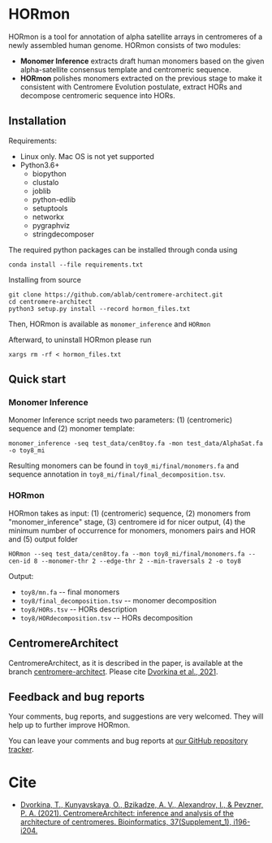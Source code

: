 # HORmon
HORmon is a tool for annotation of alpha satellite arrays in centromeres of a newly assembled human genome. HORmon consists of two modules:
* **Monomer Inference** extracts draft human monomers based on the given alpha-satellite consensus template and centromeric sequence.
* **HORmon** polishes monomers extracted on the previous stage to make it consistent with Centromere Evolution postulate, extract HORs and decompose centromeric sequence into HORs.

## Installation
Requirements:
* Linux only. Mac OS is not yet supported
* Python3.6+
  * biopython
  * clustalo
  * joblib
  * python-edlib
  * setuptools
  * networkx
  * pygraphviz
  * stringdecomposer

The required python packages can be installed through conda using
```
conda install --file requirements.txt
```

Installing from source
```
git clone https://github.com/ablab/centromere-architect.git
cd centromere-architect
python3 setup.py install --record hormon_files.txt
```

Then, HORmon is available as `monomer_inference` and `HORmon`

Afterward, to uninstall HORmon please run
```
xargs rm -rf < hormon_files.txt
```

## Quick start
### Monomer Inference
Monomer Inference script needs two parameters: (1) (centromeric) sequence and (2) monomer template:

```
monomer_inference -seq test_data/cen8toy.fa -mon test_data/AlphaSat.fa -o toy8_mi
```

Resulting monomers can be found in ```toy8_mi/final/monomers.fa``` and sequence annotation in ```toy8_mi/final/final_decomposition.tsv```.

### HORmon
HORmon takes as input: (1) (centromeric) sequence, (2) monomers from "monomer_inference" stage, (3) centromere id for nicer output, (4) the minimum number of occurrence for monomers, monomers pairs and HOR and (5) output folder
```
HORmon --seq test_data/cen8toy.fa --mon toy8_mi/final/monomers.fa --cen-id 8 --monomer-thr 2 --edge-thr 2 --min-traversals 2 -o toy8
```

Output:
* `toy8/mn.fa` -- final monomers
* `toy8/final_decomposition.tsv` -- monomer decomposition
* `toy8/HORs.tsv` -- HORs description
* `toy8/HORdecomposition.tsv` -- HORs decomposition

## CentromereArchitect 

CentromereArchitect, as it is described in the paper, is available at the branch [centromere-architect](https://github.com/ablab/centromere-architect/tree/centromere-architect).
Please cite [Dvorkina et al., 2021](https://academic.oup.com/bioinformatics/article/37/Supplement_1/i196/6319687).

## Feedback and bug reports
Your comments, bug reports, and suggestions are very welcomed. They will help up to further improve HORmon. 

You can leave your comments and bug reports at [our GitHub repository tracker](https://github.com/ablab/centromere-architect/issues).

# Cite

- [Dvorkina, T., Kunyavskaya, O., Bzikadze, A. V., Alexandrov, I., & Pevzner, P. A. (2021). CentromereArchitect: inference and analysis of the architecture of centromeres. Bioinformatics, 37(Supplement_1), i196-i204.](https://academic.oup.com/bioinformatics/article/37/Supplement_1/i196/6319687)
